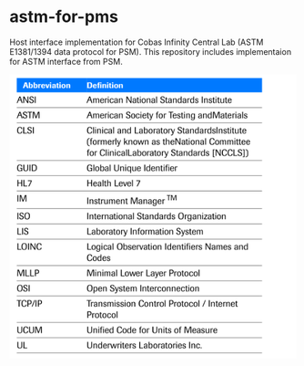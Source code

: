 # astm-for-pms
Host interface implementation for Cobas Infinity Central Lab (ASTM E1381/1394 data protocol for PSM).
This repository includes implementaion for ASTM interface from PSM.

![Abbreviations](abbreviations.png)
